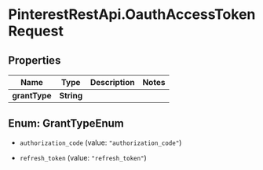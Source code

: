 # PinterestRestApi.OauthAccessTokenRequest

## Properties

Name | Type | Description | Notes
------------ | ------------- | ------------- | -------------
**grantType** | **String** |  | 



## Enum: GrantTypeEnum


* `authorization_code` (value: `"authorization_code"`)

* `refresh_token` (value: `"refresh_token"`)




